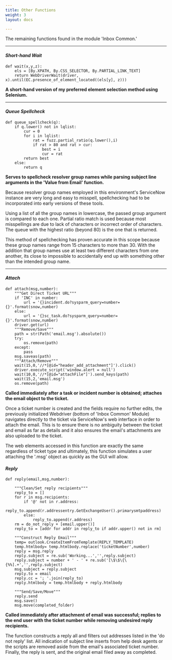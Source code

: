 ```yaml
---
title: Other Functions
weight: 3
layout: docs

---
```

The remaining functions found in the module 'Inbox Common.'

<hr />

#### **_Short-hand Wait_**

    def wait(x,y,z):
        els = [By.XPATH, By.CSS_SELECTOR, By.PARTIAL_LINK_TEXT]
        return WebDriverWait(driver, x).until(EC.presence_of_element_located((els[y], z)))

**A short-hand version of my preferred element selection method using Selenium.** 

<hr />

#### **_Queue Spellcheck_**

    def queue_spellcheck(q):
        if q.lower() not in lqlist:
            cur = 0
            for i in lqlist:
                rat = fuzz.partial_ratio(q.lower(),i)
                if rat > 80 and rat > cur:
                    best = i
                    cur = rat
            return best
        else:
            return q

**Serves to spellcheck resolver group names while parsing subject line arguments in the 'Value from Email' function.**

Because resolver group names employed in this environment's ServiceNow instance are very long and easy to misspell, spellchecking had to be incorporated into early versions of these tools. 

Using a list of all the group names in lowercase, the passed group argument is compared to each one. Partial ratio match is used because most misspellings are due to lack of characters or incorrect order of characters. The queue with the highest ratio (beyond 80) is the one that is returned. 

This method of spellchecking has proven accurate in this scope because these group names range from 15 characters to more than 30. With the addition that group names use at least two different characters from one another, its close to impossible to accidentally end up with something other than the intended group name.

<hr />

#### **_Attach_**

    def attach(msg,number):
        """Get Direct Ticket URL"""
        if 'INC' in number:
            url = '{}incident.do?sysparm_query=number={}'.format(snow,number)
        else:
            url = '{}sc_task.do?sysparm_query=number={}'.format(snow,number)
        driver.get(url)
        """Remove/Save"""
        path = str(Path('email.msg').absolute())
        try:
            os.remove(path)
        except:
            pass
        msg.saveas(path)
        """Attach/Remove"""
        wait(15,0,'//*[@id="header_add_attachment"]').click()
        driver.execute_script('window.alert = null')
        wait(10,0,'//*[@id="attachFile"]').send_keys(path)
        wait(15,2,'email.msg')
        os.remove(path)

**Called immediately after a task or incident number is obtained; attaches the email object to the ticket.**

Once a ticket number is created and the fields require no further edits, the previously initialized Webdriver (bottom of 'Inbox Common' Module) navigates directly to the ticket via ServiceNow's web interface in order to attach the email. This is to ensure there is no ambiguity between the ticket and email as far as details and it also ensures the email's attachments are also uploaded to the ticket.

The web elements accessed in this function are exactly the same regardless of ticket type and ultimately, this function simulates a user attaching the '.msg' object as quickly as the GUI will allow. 

#### **_Reply_**

    def reply(email,msg,number):
    
        """Clean/Set reply recipients"""
        reply_to = []
        for r in msg.recipients:
            if '@' not in r.address:
                reply_to.append(r.addressentry.GetExchangeUser().primarysmtpaddress)
            else:
                reply_to.append(r.address)
        rm = do_not_reply + [email.upper()]
        reply_to = [addr for addr in reply_to if addr.upper() not in rm]
    
        """Construct Reply Email"""
        temp= outlook.CreateItemFromTemplate(REPLY_TEMPLATE)
        temp.htmlbody= temp.htmlbody.replace('ticketNumber',number)
        reply = msg.reply
        reply.subject = re.sub('Working...','',reply.subject)
        reply.subject = number + ' - ' + re.sub('[\$\$\{\{%%].+','',reply.subject)
        msg.subject = reply.subject
        reply.to = email
        reply.cc = '; '.join(reply_to)
        reply.htmlbody = temp.htmlbody + reply.htmlbody
    
        """Send/Save/Move"""
        reply.send
        msg.save()
        msg.move(completed_folder)

**Called immediately after attachment of email was successful; replies to the end user with the ticket number while removing undesired reply recipients.** 

The function constructs a reply all and filters out addresses listed in the 'do not reply' list. All indication of subject line inserts from help desk agents or the scripts are removed aside from the email's associated ticket number. Finally, the reply is sent, and the original email filed away as completed.